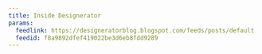 ```yaml
---
title: Inside Designerator
params:
  feedlink: https://designeratorblog.blogspot.com/feeds/posts/default
  feedid: f8a9892dfef419022be3d6eb8fdd9289
---
```

